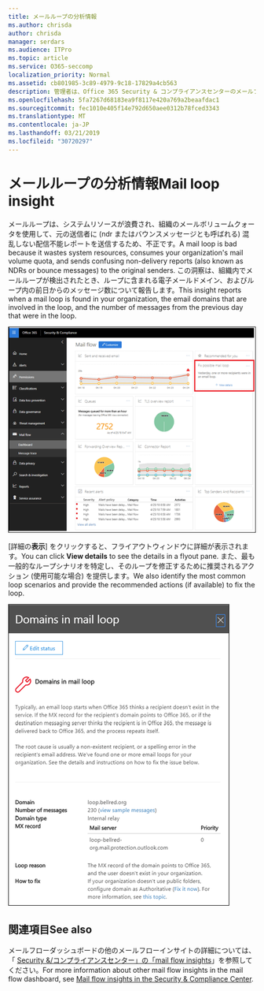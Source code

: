 ```yaml
---
title: メールループの分析情報
ms.author: chrisda
author: chrisda
manager: serdars
ms.audience: ITPro
ms.topic: article
ms.service: O365-seccomp
localization_priority: Normal
ms.assetid: cb801985-3c89-4979-9c18-17829a4cb563
description: 管理者は、Office 365 Security & コンプライアンスセンターのメールフローダッシュボードにあるメールループの洞察について知ることができます。
ms.openlocfilehash: 5fa7267d68183ea9f8117e420a769a2beaafdac1
ms.sourcegitcommit: fec1010e405f14e792d650aee0312b78fced3343
ms.translationtype: MT
ms.contentlocale: ja-JP
ms.lasthandoff: 03/21/2019
ms.locfileid: "30720297"
---
```

# <a name="mail-loop-insight"></a><span data-ttu-id="a8a49-103">メールループの分析情報</span><span class="sxs-lookup"><span data-stu-id="a8a49-103">Mail loop insight</span></span>

<span data-ttu-id="a8a49-104">メールループは、システムリソースが浪費され、組織のメールボリュームクォータを使用して、元の送信者に (ndr またはバウンスメッセージとも呼ばれる) 混乱しない配信不能レポートを送信するため、不正です。</span><span class="sxs-lookup"><span data-stu-id="a8a49-104">A mail loop is bad because it wastes system resources, consumes your organization's mail volume quota, and sends confusing non-delivery reports (also known as NDRs or bounce messages) to the original senders.</span></span> <span data-ttu-id="a8a49-105">この洞察は、組織内でメールループが検出されたとき、ループに含まれる電子メールドメイン、およびループ内の前日からのメッセージ数について報告します。</span><span class="sxs-lookup"><span data-stu-id="a8a49-105">This insight reports when a mail loop is found in your organization, the email domains that are involved in the loop, and the number of messages from the previous day that were in the loop.</span></span>

![Office 365 Security & コンプライアンスセンターのメールフローダッシュボードにあるメールループの分析情報](media/c3f707cb-4c89-4e88-989c-81ce1d1d6b99.png)

<span data-ttu-id="a8a49-107">[詳細の**表示**] をクリックすると、フライアウトウィンドウに詳細が表示されます。</span><span class="sxs-lookup"><span data-stu-id="a8a49-107">You can click **View details** to see the details in a flyout pane.</span></span> <span data-ttu-id="a8a49-108">また、最も一般的なループシナリオを特定し、そのループを修正するために推奨されるアクション (使用可能な場合) を提供します。</span><span class="sxs-lookup"><span data-stu-id="a8a49-108">We also identify the most common loop scenarios and provide the recommended actions (if available) to fix the loop.</span></span>

![メールフローダッシュボードの [詳細を表示] ループをクリックした後のフライアウトウィンドウ](media/f7e21300-c62f-41ec-853f-4a2775cd8aa7.png)

## <a name="see-also"></a><span data-ttu-id="a8a49-110">関連項目</span><span class="sxs-lookup"><span data-stu-id="a8a49-110">See also</span></span>

<span data-ttu-id="a8a49-111">メールフローダッシュボードの他のメールフローインサイトの詳細については、「 [Security &/コンプライアンスセンター」の「mail flow insights](mail-flow-insights.md)」を参照してください。</span><span class="sxs-lookup"><span data-stu-id="a8a49-111">For more information about other mail flow insights in the mail flow dashboard, see [Mail flow insights in the Security & Compliance Center](mail-flow-insights.md).</span></span>
